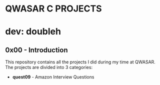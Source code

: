 # QWASAR C PROJECTS
# dev: doubleh

## 0x00 - Introduction

This repository contains all the projects I did during my time at QWASAR. The projects are divided into 3 categories:


* **quest09** - Amazon Interview Questions

